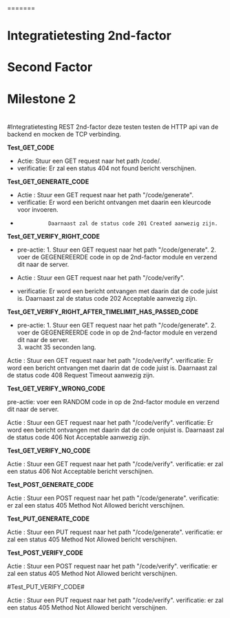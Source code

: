 =======
# Integratietesting 2nd-factor

# Second Factor

# Milestone 2

#

#Integratietesting REST 2nd-factor
deze testen testen de HTTP api van de backend en mocken de TCP verbinding.

**Test_GET_CODE**

* Actie: 		 Stuur een GET request naar het path /code/.
* verificatie: Er zal een status 404 not found bericht verschijnen.

**Test_GET_GENERATE_CODE**

* Actie :		Stuur een GET request naar het path "/code/generate".
* verificatie:  Er word een bericht ontvangen met daarin een kleurcode voor invoeren. 
*				Daarnaast zal de status code 201 Created aanwezig zijn. 
				
**Test_GET_VERIFY_RIGHT_CODE**

* pre-actie:	1. Stuur een GET request naar het path "/code/generate".
				2. voer de GEGENEREERDE code in op de 2nd-factor module en verzend dit naar de server.		 

* Actie :		 Stuur een GET request naar het path "/code/verify".
* verificatie: Er word een bericht ontvangen met daarin dat de code juist is. 
			 Daarnaast zal de status code 202 Acceptable aanwezig zijn. 

**Test_GET_VERIFY_RIGHT_AFTER_TIMELIMIT_HAS_PASSED_CODE**

* pre-actie:	1. Stuur een GET request naar het path "/code/generate".
				2. voer de GEGENEREERDE code in op de 2nd-factor module en verzend dit naar de server.		 
				3. wacht 35 seconden lang.
			 
Actie :		 Stuur een GET request naar het path "/code/verify".
verificatie: Er word een bericht ontvangen met daarin dat de code juist is. 
			 Daarnaast zal de status code 408 Request Timeout aanwezig zijn. 

**Test_GET_VERIFY_WRONG_CODE**

pre-actie:	 voer een RANDOM code in op de 2nd-factor module en verzend dit naar de server.		 

Actie :		 Stuur een GET request naar het path "/code/verify".
verificatie: Er word een bericht ontvangen met daarin dat de code onjuist is. 
			 Daarnaast zal de status code 406 Not Acceptable aanwezig zijn. 

**Test_GET_VERIFY_NO_CODE**

Actie :		 Stuur een GET request naar het path "/code/verify".
verificatie: er zal een status 406  Not Acceptable bericht verschijnen.

**Test_POST_GENERATE_CODE**

Actie :		 Stuur een POST request naar het path "/code/generate".
verificatie: er zal een status 405  Method Not Allowed bericht verschijnen.

**Test_PUT_GENERATE_CODE**

Actie :		 Stuur een PUT request naar het path "/code/generate".
verificatie: er zal een status 405  Method Not Allowed bericht verschijnen.

**Test_POST_VERIFY_CODE**

Actie :		 Stuur een POST request naar het path "/code/verify".
verificatie: er zal een status 405  Method Not Allowed bericht verschijnen.

#Test_PUT_VERIFY_CODE#

Actie :		 Stuur een PUT request naar het path "/code/verify".
verificatie: er zal een status 405  Method Not Allowed bericht verschijnen.		 



